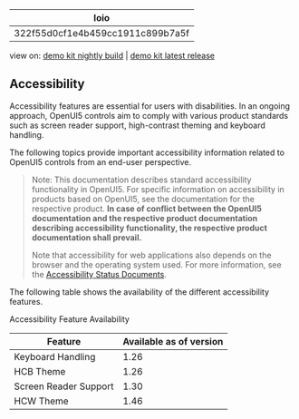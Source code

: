<!-- loio322f55d0cf1e4b459cc1911c899b7a5f -->

| loio |
| -----|
| 322f55d0cf1e4b459cc1911c899b7a5f |

<div id="loio">

view on: [demo kit nightly build](https://openui5nightly.hana.ondemand.com/#/topic/322f55d0cf1e4b459cc1911c899b7a5f) | [demo kit latest release](https://openui5.hana.ondemand.com/#/topic/322f55d0cf1e4b459cc1911c899b7a5f)</div>

## Accessibility

Accessibility features are essential for users with disabilities. In an ongoing approach, OpenUI5 controls aim to comply with various product standards such as screen reader support, high-contrast theming and keyboard handling.

The following topics provide important accessibility information related to OpenUI5 controls from an end-user perspective.

> Note:
> This documentation describes standard accessibility functionality in OpenUI5. For specific information on accessibility in products based on OpenUI5, see the documentation for the respective product. **In case of conflict between the OpenUI5 documentation and the respective product documentation describing accessibility functionality, the respective product documentation shall prevail.** 
> 
> Note that accessibility for web applications also depends on the browser and the operating system used. For more information, see the [Accessibility Status Documents](http://experience.sap.com/archived/saps-accessibility-product-status-documents/).
> 
> 

The following table shows the availability of the different accessibility features.

Accessibility Feature Availability<a name="loio322f55d0cf1e4b459cc1911c899b7a5f__table_idr_xwc_wbb"/>

|Feature|Available as of version|
|-------|-----------------------|
|Keyboard Handling|1.26|
|HCB Theme|1.26|
|Screen Reader Support|1.30|
|HCW Theme|1.46|

